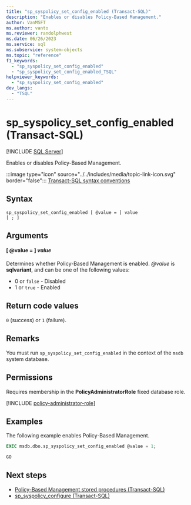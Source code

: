```yaml
---
title: "sp_syspolicy_set_config_enabled (Transact-SQL)"
description: "Enables or disables Policy-Based Management."
author: VanMSFT
ms.author: vanto
ms.reviewer: randolphwest
ms.date: 06/26/2023
ms.service: sql
ms.subservice: system-objects
ms.topic: "reference"
f1_keywords:
  - "sp_syspolicy_set_config_enabled"
  - "sp_syspolicy_set_config_enabled_TSQL"
helpviewer_keywords:
  - "sp_syspolicy_set_config_enabled"
dev_langs:
  - "TSQL"
---
```

# sp_syspolicy_set_config_enabled (Transact-SQL)

[!INCLUDE [SQL Server](../../includes/applies-to-version/sqlserver.md)]

Enables or disables Policy-Based Management.

:::image type="icon" source="../../includes/media/topic-link-icon.svg" border="false"::: [Transact-SQL syntax conventions](../../t-sql/language-elements/transact-sql-syntax-conventions-transact-sql.md)

## Syntax

```syntaxsql
sp_syspolicy_set_config_enabled [ @value = ] value
[ ; ]
```

## Arguments

#### [ @value = ] *value*

Determines whether Policy-Based Management is enabled. *@value* is **sqlvariant**, and can be one of the following values:

- 0 or `false` - Disabled
- 1 or `true` - Enabled

## Return code values

`0` (success) or `1` (failure).

## Remarks

You must run `sp_syspolicy_set_config_enabled` in the context of the `msdb` system database.

## Permissions

Requires membership in the **PolicyAdministratorRole** fixed database role.

[!INCLUDE [policy-administrator-role](includes/policy-administrator-role.md)]

## Examples

The following example enables Policy-Based Management.

```sql
EXEC msdb.dbo.sp_syspolicy_set_config_enabled @value = 1;

GO
```

## Next steps

- [Policy-Based Management stored procedures (Transact-SQL)](policy-based-management-stored-procedures-transact-sql.md)
- [sp_syspolicy_configure (Transact-SQL)](sp-syspolicy-configure-transact-sql.md)
